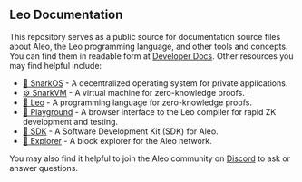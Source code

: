 ## Leo Documentation

This repository serves as a public source for documentation source files about Aleo, the Leo programming language, and other tools and concepts.
You can find them in readable form at [Developer Docs](https://docs.leo-lang.org/).
Other resources you may find helpful include:

- [📡 SnarkOS](https://developer.aleo.org/concepts/network/zkcloud/snarkos) - A decentralized operating system for private applications.
- [⚙️ SnarkVM](https://developer.aleo.org/concepts/network/zkcloud/snarkvm) - A virtual machine for zero-knowledge proofs.
- [🦁 Leo](https://leo-lang.org/) - A programming language for zero-knowledge proofs.
- [🛝 Playground](http://play.leo-lang.org) - A browser interface to the Leo compiler for rapid ZK development and testing.
- [🧰 SDK](https://provable.tools/) - A Software Development Kit (SDK) for Aleo.
- [🔭 Explorer](https://explorer.provable.com) - A block explorer for the Aleo network.

You may also find it helpful to join the Aleo community on [Discord](https://discord.com/invite/aleo) to ask or answer questions.
